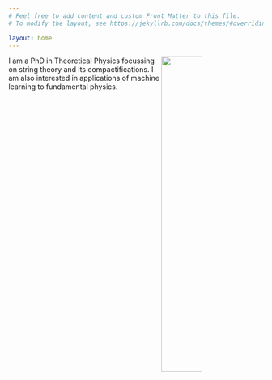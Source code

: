 ```yaml
---
# Feel free to add content and custom Front Matter to this file.
# To modify the layout, see https://jekyllrb.com/docs/themes/#overriding-theme-defaults

layout: home
---
```


<img style="float: right;" src="{{site.url}}images/profile01.JPG" width="40%" height="auto">

I am a PhD in Theoretical Physics focussing on string theory and its compactifications. I am also interested in applications of machine learning to fundamental physics.


